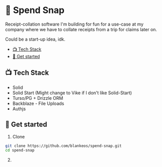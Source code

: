 <h1>💸 Spend Snap</h1>

Receipt-collation software I'm building for fun for a use-case at my company
where we have to collate receipts from a trip for claims later on.

Could be a start-up idea, idk.

- [📺 Tech Stack](#%F0%9F%93%BA-tech-stack)
- [🚀 Get started](#%F0%9F%9A%80-get-started)

## 📺 Tech Stack

- Solid
- Solid Start (Might change to Vike if I don't like Solid-Start)
- Turso/PG + Drizzle ORM
- Backblaze - File Uploads
- Authjs

## 🚀 Get started

1. Clone

```sh
git clone https://github.com/blankeos/spend-snap.git
cd spend-snap
```

2.

<!-- # SolidStart

Everything you need to build a Solid project, powered by [`solid-start`](https://start.solidjs.com);

## Creating a project

```bash
# create a new project in the current directory
npm init solid@latest

# create a new project in my-app
npm init solid@latest my-app
```

## Developing

Once you've created a project and installed dependencies with `npm install` (or `pnpm install` or `yarn`), start a development server:

```bash
npm run dev

# or start the server and open the app in a new browser tab
npm run dev -- --open
```

## Building

Solid apps are built with _presets_, which optimise your project for deployment to different environments.

By default, `npm run build` will generate a Node app that you can run with `npm start`. To use a different preset, add it to the `devDependencies` in `package.json` and specify in your `app.config.js`.

## This project was created with the [Solid CLI](https://solid-cli.netlify.app) -->

